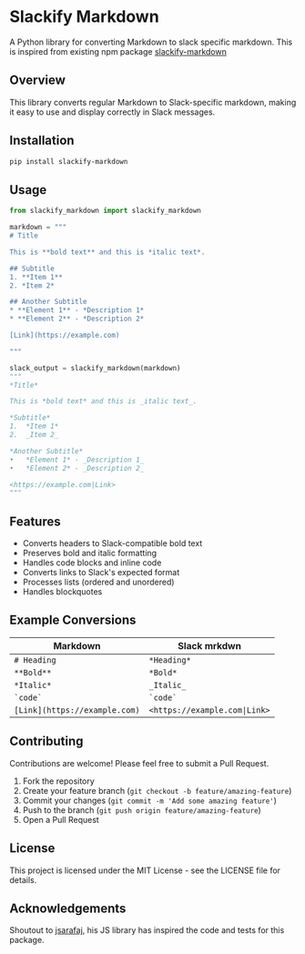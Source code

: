 # Slackify Markdown

A Python library for converting Markdown to slack specific markdown. This is inspired from existing npm package [slackify-markdown](https://www.npmjs.com/package/slackify-markdown)

## Overview

This library converts regular Markdown to Slack-specific markdown, making it easy to use and display correctly in Slack messages.

## Installation

```bash
pip install slackify-markdown
```

## Usage

```python
from slackify_markdown import slackify_markdown

markdown = """
# Title

This is **bold text** and this is *italic text*.

## Subtitle
1. **Item 1**
2. *Item 2*

## Another Subtitle
* **Element 1** - *Description 1*
* **Element 2** - *Description 2*

[Link](https://example.com)

"""

slack_output = slackify_markdown(markdown)
"""
*Title*

This is *bold text* and this is _italic text_.

*Subtitle*
1.  *Item 1*
2.  _Item 2_

*Another Subtitle*
•   *Element 1* - _Description 1_
•   *Element 2* - _Description 2_

<https://example.com|Link>
"""
```

## Features

- Converts headers to Slack-compatible bold text
- Preserves bold and italic formatting
- Handles code blocks and inline code
- Converts links to Slack's expected format
- Processes lists (ordered and unordered)
- Handles blockquotes

## Example Conversions

| Markdown | Slack mrkdwn |
|----------|--------------|
| `# Heading` | `*Heading*` |
| `**Bold**` | `*Bold*` |
| `*Italic*` | `_Italic_` |
| `` `code` `` | `` `code` `` |
| `[Link](https://example.com)` | `<https://example.com\|Link>` |

## Contributing

Contributions are welcome! Please feel free to submit a Pull Request.

1. Fork the repository
2. Create your feature branch (`git checkout -b feature/amazing-feature`)
3. Commit your changes (`git commit -m 'Add some amazing feature'`)
4. Push to the branch (`git push origin feature/amazing-feature`)
5. Open a Pull Request

## License

This project is licensed under the MIT License - see the LICENSE file for details.

## Acknowledgements

Shoutout to [jsarafaj](https://github.com/jsarafajr), his JS library has inspired the code and tests for this package.